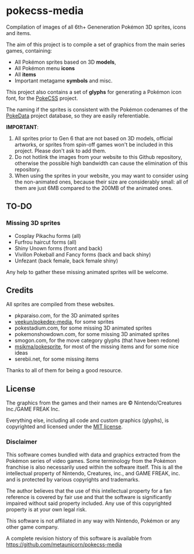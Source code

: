 # pokecss-media

Compilation of images of all 6th+ Geneneration Pokémon 3D sprites, icons and items.

The aim of this project is to compile a set of graphics from the main series games,
containing:
* All Pokémon sprites based on 3D **models**,
* All Pokémon menu **icons**
* All **items**
* Important metagame **symbols** and misc.

This project also contains a set of **glyphs** for generating a Pokémon icon font, for
 the [PokeCSS](https://github.com/metaunicorn/pokecss) project.

The naming if the sprites is consistent with the Pokémon codenames of the
 [PokeData](https://github.com/metaunicorn/pokedata) project database, so they are
 easily referentiable.


**IMPORTANT**:

1. All sprites prior to Gen 6 that are not based on 3D models,
official artworks, or sprites from spin-off games won't be included in this project.
Please don't ask to add them.
2. Do not hotlink the images from your website to this Github repository, otherwise
the possible high bandwidth can cause the elimination of this repository.
3. When using the sprites in your website, you may want to consider using the non-animated
ones, because their size are considerably small: all of them are just 6MB compared to the 200MB
of the animated ones.


## TO-DO

### Missing 3D sprites

- Cosplay Pikachu forms (all)
- Furfrou haircut forms (all)
- Shiny Unown forms (front and back)
- Vivillon Pokeball and Fancy forms (back and back shiny)
- Unfezant (back female, back female shiny)

Any help to gather these missing animated sprites will be welcome.

## Credits
All sprites are compiled from these websites.

* pkparaiso.com, for the 3D animated sprites
* [veekun/pokedex-media](https://github.com/veekun/pokedex-media), for some sprites
* pokestadium.com, for some missing 3D animated sprites
* pokemonshowdown.com, for some missing 3D animated sprites
* smogon.com, for the move category glyphs (that have been redone)
* [msikma/pokesprite](https://github.com/msikma/pokesprite),
for most of the missing items and for some nice ideas
* serebii.net, for some missing items

Thanks to all of them for being a good resource.


## License

The graphics from the games and their names are
&copy; Nintendo/Creatures Inc./GAME FREAK Inc.

Everything else, including all code and custom graphics (glyphs),
is copyrighted and licensed under the 
[MIT license](https://github.com/metaunicorn/pokecss-media/LICENSE).

### Disclaimer

This software comes bundled with data and graphics extracted from the
Pokémon series of video games. Some terminology from the Pokémon franchise is
also necessarily used within the software itself. This is all the intellectual
property of Nintendo, Creatures, inc., and GAME FREAK, inc. and is protected by
various copyrights and trademarks.

The author believes that the use of this intellectual property for a fan reference
is covered by fair use and that the software is significantly impaired without said
property included. Any use of this copyrighted property is at your own legal risk.

This software is not affiliated in any way with Nintendo,
Pokémon or any other game company.

A complete revision history of this software is available from
https://github.com/metaunicorn/pokecss-media
